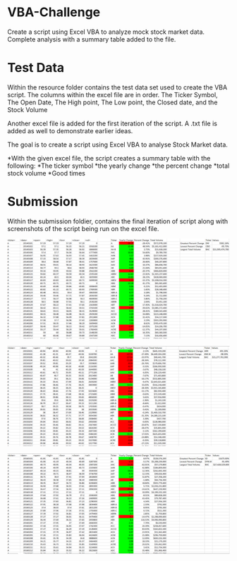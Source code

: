 # VBA-Challenge
Create a script using Excel VBA to analyze mock stock market data. Complete analysis with a summary table added to the file.

# Test Data

Within the resource folder contains the test data set used to create the VBA script.
The columns within the excel file are in order. The Ticker Symbol, The Open Date, The High point, The Low point, the Closed date, and the Stock Volume

Another excel file is added for the first iteration of the script. A .txt file is added as well to demonstrate earlier ideas.

The goal is to create a script using Excel VBA to analyse Stock Market data.

*With the given excel file, the script creates a summary table with the following:
  *The ticker symbol
  *the yearly change
  *the percent change
  *total stock volume
*Good times

# Submission
Within the submission foldier, contains the final iteration of script along with screenshots of the script being run on the excel file.

![2014 Stock Image](Submission/2014_stock.png)

![2015 Stock Image](Submission/2015_stock.png)

![2016 Stock Image](Submission/2016_stock.png)
